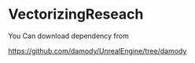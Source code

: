 VectorizingReseach
=============

You Can download dependency from

https://github.com/damody/UnrealEngine/tree/damody
